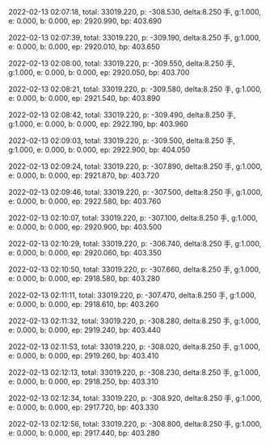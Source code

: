 2022-02-13 02:07:18, total: 33019.220, p: -308.530, delta:8.250 手, g:1.000, e: 0.000, b: 0.000, ep: 2920.990, bp: 403.690

2022-02-13 02:07:39, total: 33019.220, p: -309.190, delta:8.250 手, g:1.000, e: 0.000, b: 0.000, ep: 2920.010, bp: 403.650

2022-02-13 02:08:00, total: 33019.220, p: -309.550, delta:8.250 手, g:1.000, e: 0.000, b: 0.000, ep: 2920.050, bp: 403.700

2022-02-13 02:08:21, total: 33019.220, p: -309.580, delta:8.250 手, g:1.000, e: 0.000, b: 0.000, ep: 2921.540, bp: 403.890

2022-02-13 02:08:42, total: 33019.220, p: -309.490, delta:8.250 手, g:1.000, e: 0.000, b: 0.000, ep: 2922.190, bp: 403.960

2022-02-13 02:09:03, total: 33019.220, p: -309.500, delta:8.250 手, g:1.000, e: 0.000, b: 0.000, ep: 2922.900, bp: 404.050

2022-02-13 02:09:24, total: 33019.220, p: -307.890, delta:8.250 手, g:1.000, e: 0.000, b: 0.000, ep: 2921.870, bp: 403.720

2022-02-13 02:09:46, total: 33019.220, p: -307.500, delta:8.250 手, g:1.000, e: 0.000, b: 0.000, ep: 2922.580, bp: 403.760

2022-02-13 02:10:07, total: 33019.220, p: -307.100, delta:8.250 手, g:1.000, e: 0.000, b: 0.000, ep: 2920.900, bp: 403.500

2022-02-13 02:10:29, total: 33019.220, p: -306.740, delta:8.250 手, g:1.000, e: 0.000, b: 0.000, ep: 2920.060, bp: 403.350

2022-02-13 02:10:50, total: 33019.220, p: -307.660, delta:8.250 手, g:1.000, e: 0.000, b: 0.000, ep: 2918.580, bp: 403.280

2022-02-13 02:11:11, total: 33019.220, p: -307.470, delta:8.250 手, g:1.000, e: 0.000, b: 0.000, ep: 2918.610, bp: 403.260

2022-02-13 02:11:32, total: 33019.220, p: -308.280, delta:8.250 手, g:1.000, e: 0.000, b: 0.000, ep: 2919.240, bp: 403.440

2022-02-13 02:11:53, total: 33019.220, p: -308.020, delta:8.250 手, g:1.000, e: 0.000, b: 0.000, ep: 2919.260, bp: 403.410

2022-02-13 02:12:13, total: 33019.220, p: -308.230, delta:8.250 手, g:1.000, e: 0.000, b: 0.000, ep: 2918.250, bp: 403.310

2022-02-13 02:12:34, total: 33019.220, p: -308.920, delta:8.250 手, g:1.000, e: 0.000, b: 0.000, ep: 2917.720, bp: 403.330

2022-02-13 02:12:56, total: 33019.220, p: -308.800, delta:8.250 手, g:1.000, e: 0.000, b: 0.000, ep: 2917.440, bp: 403.280